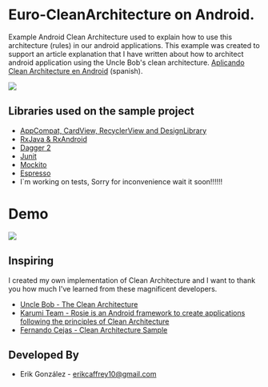 # Euro-CleanArchitecture on Android.

Example Android Clean Architecture used to explain how to use this architecture (rules) in our android applications.
This example was created to support an article explanation that I have written about how to architect android application using the Uncle Bob's clean architecture. [Aplicando Clean Architecture en Android][1] (spanish).

![](https://aa1a5cf3c6e3569b77b29843c3f5b6ba8b369090.googledrive.com/host/0B9hNKr5AY4xXTXktOS11VlBaemM/euro.png)

Libraries used on the sample project
------------------------------------
* [AppCompat, CardView, RecyclerView and DesignLibrary][2]
* [RxJava & RxAndroid][3]
* [Dagger 2][4]
* [Junit][5]
* [Mockito][6]
* [Espresso][7]
* I`m working on tests, Sorry for inconvenience wait it soon!!!!!!


# Demo
![](https://aa1a5cf3c6e3569b77b29843c3f5b6ba8b369090.googledrive.com/host/0B9hNKr5AY4xXTXktOS11VlBaemM/Telecine_2016-04-11-09-46-01.gif)

[1]: http://erikcaffrey.github.io/2016/01/28/clean-architecture/
[2]: http://developer.android.com/intl/es/tools/support-library/index.html
[3]: https://github.com/ReactiveX/RxAndroid
[4]: https://github.com/google/dagger
[5]: http://developer.android.com/intl/es/reference/junit/framework/package-summary.html
[6]: http://mockito.org/
[7]: https://google.github.io/android-testing-support-library/docs/espresso/

## Inspiring 

I created my own implementation of Clean Architecture and I want to thank you how much I've learned from these magnificent developers.

* [Uncle Bob - The Clean Architecture](https://blog.8thlight.com/uncle-bob/2012/08/13/the-clean-architecture.html)
* [Karumi Team - Rosie is an Android framework to create applications following the principles of Clean Architecture](https://github.com/Karumi/Rosie)
* [Fernando Cejas - Clean Architecture Sample](https://github.com/android10/Android-CleanArchitecture)




Developed By
------------

* Erik González  - <erikcaffrey10@gmail.com>
